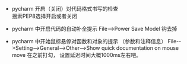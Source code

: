 - pycharm 开启（关闭）对代码格式书写的检查  
搜索PEP8选择开启或者关闭

- pycharm 中开启代码的自动补全提示
File-->Power Save Model 钩去掉

- pycharm 中开始鼠标悬停对函数和对象的提示 （参数和注释信息）
File-->Setting-->General-->Other-->Show quick documentation on mouse move 
在之前打勾， 设置延迟时间大概1000ms左右吧。


